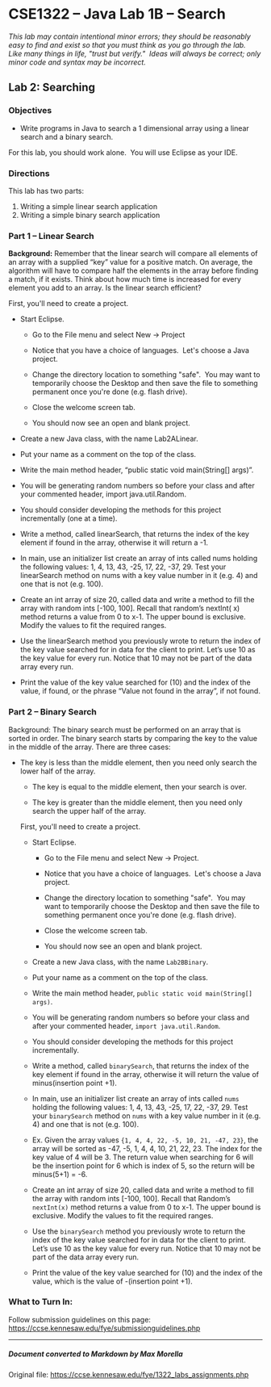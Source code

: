 # CSE1322 – Java Lab 1B – Search

_This lab may contain intentional minor errors; they should be reasonably easy to find and exist so that you must think as you go through the lab.  Like many things in life, "trust but verify."  Ideas will always be correct; only minor code and syntax may be incorrect._

## Lab 2: Searching

### Objectives

*	Write programs in Java to search a 1 dimensional array using a linear search and a binary search.

For this lab, you should work alone.  You will use Eclipse as your IDE.

### Directions

This lab has two parts:

1.  Writing a simple linear search application
2.  Writing a simple binary search application

### Part 1 – Linear Search

**Background:** Remember that the linear search will compare all elements of an array with a supplied “key” value for a positive match.  On average, the algorithm will have to compare half the elements in the array before finding a match, if it exists.  Think about how much time is increased for every element you add to an array.  Is the linear search efficient?

First, you'll need to create a project.  

*	Start Eclipse.

    *	Go to the File menu and select New -> Project

    *	Notice that you have a choice of languages.  Let's choose a Java project.

    *	Change the directory location to something "safe".  You may want to temporarily choose the Desktop and then save the file to something permanent once you're done (e.g. flash drive).

    *	Close the welcome screen tab.

    *	You should now see an open and blank project.

*	Create a new Java class, with the name Lab2ALinear.

*	Put your name as a comment on the top of the class.

*	Write the main method header, “public static void main(String[] args)”.

*	You will be generating random numbers so before your class and after your commented header, import java.util.Random.

*	You should consider developing the methods for this project incrementally (one at a time).

*	Write a method, called linearSearch, that returns the index of the key element if found in the array, otherwise it will return a -1.

*	In main, use an initializer list create an array of ints called nums holding the following values:  1, 4, 13, 43, -25, 17, 22, -37, 29. Test your linearSearch method on nums with a key value number in it (e.g. 4) and one that is not (e.g. 100). 

*	Create an int array of size 20, called data and write a method to fill the array with random ints [-100, 100].  Recall that random’s nextInt( x) method returns a value from 0 to x-1.  The upper bound is exclusive.  Modify the values to fit the required ranges.

*	Use the linearSearch method you previously wrote to return the index of the key value searched for in data for the client to print. Let’s use 10 as the key value for every run. Notice that 10 may not be part of the data array every run.

*	Print the value of the key value searched for (10) and the index of the value, if found, or the phrase “Value not found in the array”, if not found.



### Part 2 – Binary Search

Background: The binary search must be performed on an array that is sorted in order.  The binary search starts by comparing the key to the value in the middle of the array.  There are three cases: 

*	The key is less than the middle element, then you need only search the lower half of the array.

    *	The key is equal to the middle element, then your search is over.

    *	The key is greater than the middle element, then you need only search the upper half of the array. 

    First, you'll need to create a project.  

	*	Start Eclipse.
    
    	*	Go to the File menu and select New -> Project.
    
    	*	Notice that you have a choice of languages.  Let's choose a Java project.
    
    	*	Change the directory location to something "safe".  You may want to temporarily choose the Desktop and then save the file to something permanent once you're done (e.g. flash drive).
    
    	*	Close the welcome screen tab.
    
    	*	You should now see an open and blank project.
    
    *	Create a new Java class, with the name `Lab2BBinary`.

    *	Put your name as a comment on the top of the class.

    *	Write the main method header, `public static void main(String[] args)`.
    *	You will be generating random numbers so before your class and after your commented header, `import java.util.Random`.
    *	You should consider developing the methods for this project incrementally.
    *	Write a method, called `binarySearch`, that returns the index of the key element if found in the array, otherwise it will return the value of minus(insertion point +1).
    *	In main, use an initializer list create an array of ints called `nums` holding the following values:  1, 4, 13, 43, -25, 17, 22, -37, 29. Test your `binarySearch` method on `nums` with a key value number in it (e.g. 4) and one that is not (e.g. 100).
    *	Ex. Given the array values `{1, 4, 4, 22, -5, 10, 21, -47, 23}`, the array will be sorted as -47, -5, 1, 4, 4, 10, 21, 22, 23.  The index for the key value of 4 will be 3.  The return value when searching for 6 will be the insertion point for 6 which is index of 5, so the return will be minus(5+1) = -6.
    *	Create an int array of size 20, called data and write a method to fill the array with random ints [-100, 100].  Recall that Random’s `nextInt(x)` method returns a value from 0 to x-1.  The upper bound is exclusive.  Modify the values to fit the required ranges.
    *	Use the `binarySearch` method you previously wrote to return the index of the key value searched for in data for the client to print. Let’s use 10 as the key value for every run. Notice that 10 may not be part of the data array every run.
    *	Print the value of the key value searched for (10) and the index of the value, which is the value of -(insertion point +1).
    


### What to Turn In:

Follow submission guidelines on this page: https://ccse.kennesaw.edu/fye/submissionguidelines.php

---
##### Document converted to Markdown by Max Morella
Original file: https://ccse.kennesaw.edu/fye/1322_labs_assignments.php
